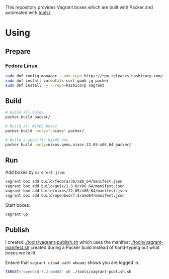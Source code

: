 This repository provides Vagrant boxes which are built with Packer and
automated with [tools/](./tools/).

# Using

## Prepare

### Fedora Linux

```sh
sudo dnf config-manager --add-repo https://rpm.releases.hashicorp.com/fedora/hashicorp.repo
sudo dnf install coreutils curl gawk jq packer
sudo dnf install -y --repo=hashicorp vagrant
```

## Build

```sh
# Build all boxes
packer build packer/

# Build all NixOS boxes
packer build -only=*.nixos* packer/

# Build a specific NixOS box
packer build -only=nixos.qemu.nixos-22.05-x86_64 packer/
```

## Run

Add boxes by `manifest.json`:

```sh
vagrant box add build/fedora/36/x86_64/manifest.json
vagrant box add build/guix/1.3.0/x86_64/manifest.json
vagrant box add build/nixos/22.05/x86_64/manifest.json
vagrant box add build/openbsd/7.2/amd64/manifest.json
```

Start boxes:

```sh
vagrant up
```

## Publish

I created [./tools/vagrant-publish.sh](./tools/vagrant-publish.sh) which uses
the manifest [./tools/vagrant-manifest.sh](./tools/vagrant-manifest.sh) created
during a Packer build instead of hand-typing out what boxes we built.

Ensure that `vagrant cloud auth whoami` shows you are logged in.

```sh
TARGET="openbsd-7.2-amd64" sh ./tools/vagrant-publish.sh
```
